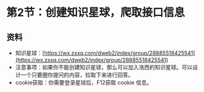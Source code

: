 # 第2节：创建知识星球，爬取接口信息

## 资料

- 知识星球：[https://wx.zsxq.com/dweb2/index/group/28885518425541](https://wx.zsxq.com/dweb2/index/group/28885518425541)
- 注意事项：如果你不能创建知识星球，那么可以加入浩西的知识星球。可以设计一个只要圈你提问的内容，拉取下来进行回答。
- cookie获取：你需要登录星球后，F12获取 cookie 信息。